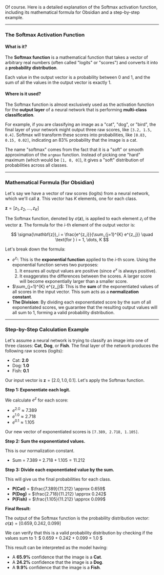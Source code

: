 Of course. Here is a detailed explanation of the Softmax activation function, including its mathematical formula for Obsidian and a step-by-step example.

---

### **The Softmax Activation Function**

#### What is it?
The **Softmax function** is a mathematical function that takes a vector of arbitrary real numbers (often called "logits" or "scores") and converts it into a **probability distribution**.

Each value in the output vector is a probability between 0 and 1, and the sum of all the values in the output vector is exactly 1.

#### Where is it used?
The Softmax function is almost exclusively used as the activation function for the **output layer** of a neural network that is performing **multi-class classification**.

For example, if you are classifying an image as a "cat", "dog", or "bird", the final layer of your network might output three raw scores, like `[3.2, 1.5, 0.4]`. Softmax will transform these scores into probabilities, like `[0.83, 0.15, 0.02]`, indicating an 83% probability that the image is a cat.

The name "softmax" comes from the fact that it is a "soft" or smooth approximation of the `argmax` function. Instead of picking one "hard" maximum (which would be `[1, 0, 0]`), it gives a "soft" distribution of probabilities across all classes.

---

### **Mathematical Formula (for Obsidian)**

Let's say we have a vector of raw scores (logits) from a neural network, which we'll call $\mathbf{z}$. This vector has $K$ elements, one for each class.

$\mathbf{z} = [z_1, z_2, \dots, z_K]$

The Softmax function, denoted by $\sigma(\mathbf{z})$, is applied to each element $z_i$ of the vector $\mathbf{z}$. The formula for the $i$-th element of the output vector is:

$$
\sigma(\mathbf{z})_i = \frac{e^{z_i}}{\sum_{j=1}^{K} e^{z_j}} \quad \text{for } i = 1, \dots, K
$$

Let's break down the formula:
*   $e^{z_i}$: This is the **exponential function** applied to the $i$-th score. Using the exponential function serves two purposes:
    1.  It ensures all output values are positive (since $e^x$ is always positive).
    2.  It exaggerates the differences between the scores. A larger score will become exponentially larger than a smaller score.
*   $\sum_{j=1}^{K} e^{z_j}$: This is the **sum** of the exponentiated values of all scores in the input vector. This sum acts as a **normalization constant**.
*   **The Division**: By dividing each exponentiated score by the sum of all exponentiated scores, we guarantee that the resulting output values will all sum to 1, forming a valid probability distribution.

---

### **Step-by-Step Calculation Example**

Let's assume a neural network is trying to classify an image into one of three classes: **Cat**, **Dog**, or **Fish**. The final layer of the network produces the following raw scores (logits):

*   Cat: **2.0**
*   Dog: **1.0**
*   Fish: **0.1**

Our input vector is $\mathbf{z} = [2.0, 1.0, 0.1]$. Let's apply the Softmax function.

**Step 1: Exponentiate each logit.**

We calculate $e^z$ for each score:
*   $e^{2.0} \approx 7.389$
*   $e^{1.0} \approx 2.718$
*   $e^{0.1} \approx 1.105$

Our new vector of exponentiated scores is `[7.389, 2.718, 1.105]`.

**Step 2: Sum the exponentiated values.**

This is our normalization constant.
*   Sum = $7.389 + 2.718 + 1.105 = 11.212$

**Step 3: Divide each exponentiated value by the sum.**

This will give us the final probabilities for each class.

*   **P(Cat)** = $\frac{7.389}{11.212} \approx 0.659$
*   **P(Dog)** = $\frac{2.718}{11.212} \approx 0.242$
*   **P(Fish)** = $\frac{1.105}{11.212} \approx 0.099$

**Final Result:**

The output of the Softmax function is the probability distribution vector:
$\sigma(\mathbf{z}) = [0.659, 0.242, 0.099]$

We can verify that this is a valid probability distribution by checking if the values sum to 1:
$ 0.659 + 0.242 + 0.099 = 1.0 $

This result can be interpreted as the model having:
*   A **65.9%** confidence that the image is a **Cat**.
*   A **24.2%** confidence that the image is a **Dog**.
*   A **9.9%** confidence that the image is a **Fish**.